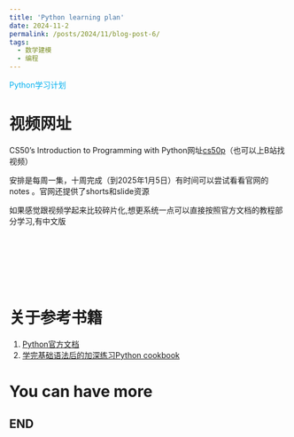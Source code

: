 ```yaml
---
title: 'Python learning plan'
date: 2024-11-2
permalink: /posts/2024/11/blog-post-6/
tags:
  - 数学建模
  - 编程
---
```


<font color="#00b0f0">Python学习计划</font><br>

视频网址
======

CS50’s Introduction to Programming with Python网址[cs50p](https://cs50.harvard.edu/python/2022/)（也可以上B站找视频）

安排是每周一集，十周完成（到2025年1月5日）有时间可以尝试看看官网的notes
。官网还提供了shorts和slide资源

如果感觉跟视频学起来比较碎片化,想更系统一点可以直接按照官方文档的教程部分学习,有中文版

<iframe width="160" height="90" src="" frameborder="0" allowfullscreen></iframe>

关于参考书籍
======

1. [Python官方文档](https://docs.python.org/zh-cn/3/index.html)
1. [学完基础语法后的加深练习Python cookbook](https://python3-cookbook.readthedocs.io/zh-cn/latest/)

You can have more
======

END
------
